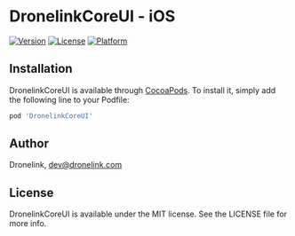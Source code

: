 # DronelinkCoreUI - iOS

[![Version](https://img.shields.io/cocoapods/v/DronelinkCoreUI.svg?style=flat)](https://cocoapods.org/pods/DronelinkCoreUI)
[![License](https://img.shields.io/cocoapods/l/DronelinkCoreUI.svg?style=flat)](https://cocoapods.org/pods/DronelinkCoreUI)
[![Platform](https://img.shields.io/cocoapods/p/DronelinkCoreUI.svg?style=flat)](https://cocoapods.org/pods/DronelinkCoreUI)

## Installation

DronelinkCoreUI is available through [CocoaPods](https://cocoapods.org). To install
it, simply add the following line to your Podfile:

```ruby
pod 'DronelinkCoreUI'
```

## Author

Dronelink, dev@dronelink.com

## License

DronelinkCoreUI is available under the MIT license. See the LICENSE file for more info.
